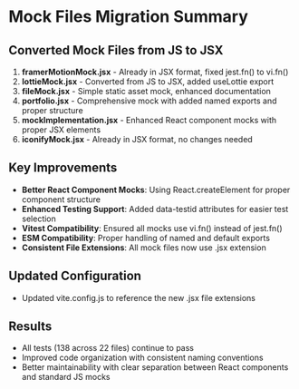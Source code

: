 # Mock Files Migration Summary

## Converted Mock Files from JS to JSX

1. **framerMotionMock.jsx** - Already in JSX format, fixed jest.fn() to vi.fn()
2. **lottieMock.jsx** - Converted from JS to JSX, added useLottie export
3. **fileMock.jsx** - Simple static asset mock, enhanced documentation
4. **portfolio.jsx** - Comprehensive mock with added named exports and proper structure
5. **mockImplementation.jsx** - Enhanced React component mocks with proper JSX elements
6. **iconifyMock.jsx** - Already in JSX format, no changes needed

## Key Improvements

- **Better React Component Mocks**: Using React.createElement for proper component structure
- **Enhanced Testing Support**: Added data-testid attributes for easier test selection
- **Vitest Compatibility**: Ensured all mocks use vi.fn() instead of jest.fn()
- **ESM Compatibility**: Proper handling of named and default exports
- **Consistent File Extensions**: All mock files now use .jsx extension

## Updated Configuration

- Updated vite.config.js to reference the new .jsx file extensions

## Results

- All tests (138 across 22 files) continue to pass
- Improved code organization with consistent naming conventions
- Better maintainability with clear separation between React components and standard JS mocks
